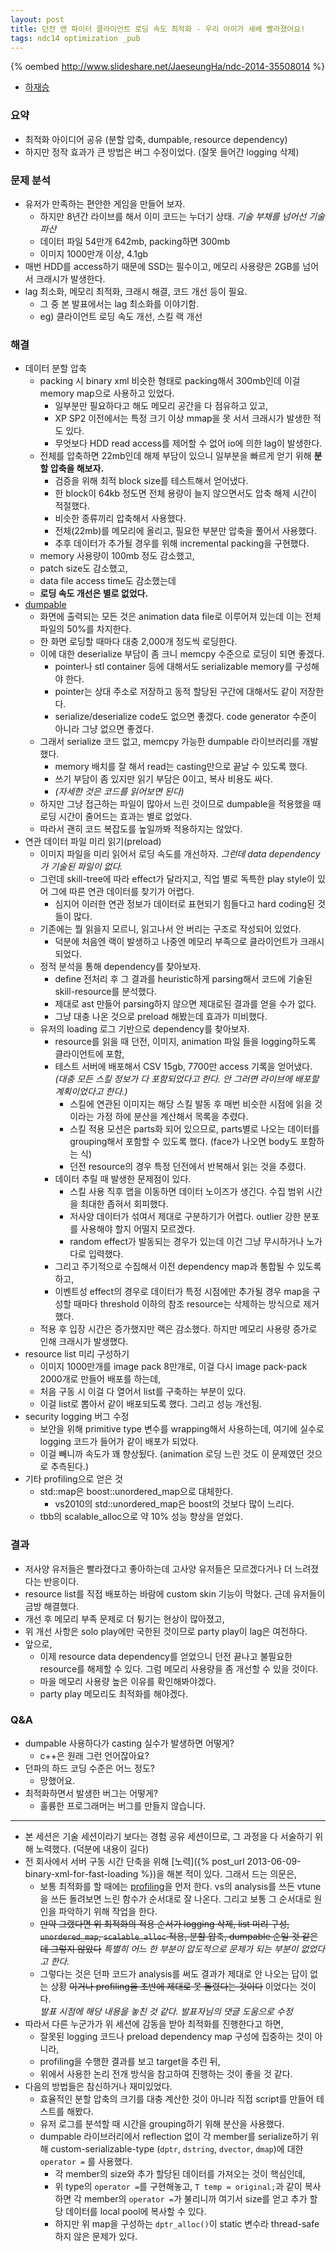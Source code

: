 ```yaml
---
layout: post
title: 던전 앤 파이터 클라이언트 로딩 속도 최적화 - 우리 아이가 세배 빨라졌어요!
tags: ndc14 optimization _pub
---
```


{% oembed http://www.slideshare.net/JaeseungHa/ndc-2014-35508014 %}

* [하재승](https://twitter.com/ipkn)

### 요약 ###

* 최적화 아이디어 공유 (분할 압축, dumpable, resource dependency)
* 하지만 정작 효과가 큰 방법은 버그 수정이었다. (잘못 들어간 logging 삭제)

### 문제 분석 ###

* 유저가 만족하는 편안한 게임을 만들어 보자.
	* 하지만 8년간 라이브를 해서 이미 코드는 누더기 상태. *기술 부채를 넘어선 기술 파산*
	* 데이터 파일 54만개 642mb, packing하면 300mb
	* 이미지 1000만개 이상, 4.1gb
* 매번 HDD를 access하기 때문에 SSD는 필수이고, 메모리 사용량은 2GB를 넘어서 크래시가 발생한다.
* lag 최소화, 메모리 최적화, 크래시 해결, 코드 개선 등이 필요.
	* 그 중 본 발표에서는 lag 최소화를 이야기함.
	* eg) 클라이언트 로딩 속도 개선, 스킬 랙 개선

### 해결 ###

* 데이터 분할 압축
	* packing 시 binary xml 비슷한 형태로 packing해서 300mb인데 이걸 memory map으로 사용하고 있었다.
		* 일부분만 필요하다고 해도 메모리 공간을 다 점유하고 있고,
		* XP SP2 이전에서는 특정 크기 이상 mmap을 못 서서 크래시가 발생한 적도 있다.
		* 무엇보다 HDD read access를 제어할 수 없어 io에 의한 lag이 발생한다.
	* 전체를 압축하면 22mb인데 해제 부담이 있으니 일부분을 빠르게 얻기 위해 **분할 압축을 해보자.**
		* 검증을 위해 최적 block size를 테스트해서 얻어냈다.
		* 한 block이 64kb 정도면 전체 용량이 늘지 않으면서도 압축 해제 시간이 적절했다.
		* 비슷한 종류끼리 압축해서 사용했다.
		* 전체(22mb)를 메모리에 올리고, 필요한 부분만 압축을 풀어서 사용했다.
		* 추후 데이터가 추가될 경우를 위해 incremental packing을 구현했다.
	* memory 사용량이 100mb 정도 감소했고,
	* patch size도 감소했고,
	* data file access time도 감소했는데
	* **로딩 속도 개선은 별로 없었다.**
* [dumpable](https://github.com/ipkn/dumpable)
	* 화면에 출력되는 모든 것은 animation data file로 이루어져 있는데 이는 전체 파일의 50%를 차지한다.
	* 한 화면 로딩할 때마다 대충 2,000개 정도씩 로딩한다.
	* 이에 대한 deserialize 부담이 좀 크니 memcpy 수준으로 로딩이 되면 좋겠다.
		* pointer나 stl container 등에 대해서도 serializable memory를 구성해야 한다.
		* pointer는 상대 주소로 저장하고 동적 할당된 구간에 대해서도 같이 저장한다.
		* serialize/deserialize code도 없으면 좋겠다. code generator 수준이 아니라 그냥 없으면 좋겠다.
	* 그래서 serialize 코드 없고, memcpy 가능한 dumpable 라이브러리를 개발했다.
		* memory 배치를 잘 해서 read는 casting만으로 끝날 수 있도록 했다.
		* 쓰기 부담이 좀 있지만 읽기 부담은 0이고, 복사 비용도 싸다.
		* *(자세한 것은 코드를 읽어보면 된다)*
	* 하지만 그냥 접근하는 파일이 많아서 느린 것이므로 dumpable을 적용했을 때 로딩 시간이 줄어드는 효과는 별로 없었다.
	*  따라서 괜히 코드 복잡도를 높일까봐 적용하지는 않았다.
* 연관 데이터 파일 미리 읽기(preload)
	* 이미지 파일을 미리 읽어서 로딩 속도를 개선하자. *그런데 data dependency가 기술된 파일이 없다.*
	* 그런데 skill-tree에 따라 effect가 달라지고, 직업 별로 독특한 play style이 있어 그에 따른 연관 데이터를 찾기가 어렵다.
		* 심지어 이러한 연관 정보가 데이터로 표현되기 힘들다고 hard coding된 것들이 많다.
	* 기존에는 뭘 읽을지 모르니, 읽고나서 안 버리는 구조로 작성되어 있었다.
		* 덕분에 처음엔 랙이 발생하고 나중엔 메모리 부족으로 클라이언트가 크래시되었다.
	* 정적 분석을 통해 dependency를 찾아보자.
		* define 전처리 후 그 결과를 heuristic하게 parsing해서 코드에 기술된 skill-resource를 분석했다.
		* 제대로 ast 만들어 parsing하지 않으면 제대로된 결과를 얻을 수가 없다.
		* 그냥 대충 나온 것으로 preload 해봤는데 효과가 미비했다.
	* 유저의 loading 로그 기반으로 dependency를 찾아보자.
		* resource를 읽을 때 던전, 이미지, animation 파일 들을 logging하도록 클라이언트에 포함,
		* 테스트 서버에 배포해서 CSV 15gb, 7700만 access 기록을 얻어냈다. *(대충 모든 스킬 정보가 다 포함되었다고 한다. 안 그러면 라이브에 배포할 계획이었다고 한다.)*
			* 스킬에 연관된 이미지는 해당 스킬 발동 후 매번 비슷한 시점에 읽을 것이라는 가정 하에 분산을 계산해서 목록을 추렸다.
			* 스킬 적용 모션은 parts화 되어 있으므로, parts별로 나오는 데이터를 grouping해서 포함할 수 있도록 했다. (face가 나오면 body도 포함하는 식)
			* 던전 resource의 경우 특정 던전에서 반복해서 읽는 것을 추렸다.
		* 데이터 추릴 때 발생한 문제점이 있다.
			* 스킬 사용 직후 맵을 이동하면 데이터 노이즈가 생긴다. 수집 범위 시간을 최대한 좁혀서 회피했다.
			* 저사양 데이터가 섞여서 제대로 구분하기가 어렵다. outlier 강한 분포를 사용해야 할지 어떨지 모르겠다.
			* random effect가 발동되는 경우가 있는데 이건 그냥 무시하거나 노가다로 입력했다.
		* 그리고 주기적으로 수집해서 이전 dependency map과 통합될 수 있도록 하고,
		* 이벤트성 effect의 경우로 데이터가 특정 시점에만 추가될 경우 map을 구성할 때마다 threshold 이하의 참조 resource는 삭제하는 방식으로 제거했다.
	* 적용 후 입장 시간은 증가했지만 랙은 감소했다. 하지만 메모리 사용량 증가로 인해 크래시가 발생했다.
* resource list 미리 구성하기
	* 이미지 1000만개를 image pack 8만개로, 이걸 다시 image pack-pack 2000개로 만들어 배포를 하는데,
	* 처음 구동 시 이걸 다 열어서 list를 구축하는 부분이 있다.
	* 이걸 list로 뽑아서 같이 배포되도록 했다. 그리고 성능 개선됨.
* security logging 버그 수정
	* 보안을 위해 primitive type 변수를 wrapping해서 사용하는데, 여기에 실수로 logging 코드가 들어가 같이 배포가 되었다.
	* 이걸 빼니까 속도가 꽤 향상됬다. (animation 로딩 느린 것도 이 문제였던 것으로 추측된다.)
* 기타 profiling으로 얻은 것
	* std::map은 boost::unordered_map으로 대체한다.
		* vs2010의 std::unordered_map은 boost의 것보다 많이 느리다.
	* tbb의 scalable_alloc으로 약 10% 성능 향상을 얻었다.

### 결과 ###

* 저사양 유저들은 빨라졌다고 좋아하는데 고사양 유저들은 모르겠다거나 더 느려졌다는 반응이다.
* resource list를 직접 배포하는 바람에 custom skin 기능이 막혔다. 근데 유저들이 금방 해결했다.
* 개선 후 메모리 부족 문제로 더 튕기는 현상이 많아졌고,
* 위 개선 사항은 solo play에만 국한된 것이므로 party play이 lag은 여전하다.
* 앞으로,
	* 이제 resource data dependency를 얻었으니 던전 끝나고 불필요한 resource를 해제할 수 있다. 그럼 메모리 사용량을 좀 개선할 수 있을 것이다.
	* 마을 메모리 사용량 높은 이유를 확인해봐야겠다.
	* party play 메모리도 최적화를 해야겠다.

### Q&amp;A ###

* dumpable 사용하다가 casting 실수가 발생하면 어떻게?
	* c++은 원래 그런 언어잖아요?
* 던파의 하드 코딩 수준은 어느 정도?
	* 망했어요.
* 최적화하면서 발생한 버그는 어떻게?
	* 훌륭한 프로그래머는 버그를 만들지 않습니다.

----------

* 본 세션은 기술 세션이라기 보다는 경험 공유 세션이므로, 그 과정을 다 서술하기 위해 노력했다. (덕분에 내용이 길다)
* 전 회사에서 서버 구동 시간 단축을 위해 [노력]({% post_url 2013-06-09-binary-xml-for-fast-loading %})을 해본 적이 있다. 그래서 드는 의문은,
	* 보통 최적화를 할 때에는 [profiling](http://en.wikipedia.org/wiki/Profiling_%28computer_programming%29)을 먼저 한다. vs의 analysis를 쓰든 vtune을 쓰든 돌려보면 느린 함수가 순서대로 잘 나온다. 그리고 보통 그 순서대로 원인을 파악하기 위해 작업을 한다.
	* ~~만약 그랬다면 위 최적화의 적용 순서가 logging 삭제, list 미리 구성, `unordered_map`, `scalable_alloc` 적용, 분할 압축, dumpable 순일 것 같은데 그렇지 않았다~~ *특별히 어느 한 부분이 압도적으로 문제가 되는 부분이 없었다고 한다.*
	* 그렇다는 것은 던파 코드가 analysis를 써도 결과가 제대로 안 나오는 답이 없는 상황 ~~이거나 profiling을 초반에 제대로 못 돌렸다는 것이다~~ 이었다는 것이다.  
	  *발표 시점에 해당 내용을 놓친 것 같다. 발표자님의 댓글 도움으로 수정*
* 따라서 다른 누군가가 위 세션에 감동을 받아 최적화를 진행한다고 하면,
	* 잘못된 logging 코드나 preload dependency map 구성에 집중하는 것이 아니라,
	* profiling을 수행한 결과를 보고 target을 추린 뒤,
	* 위에서 사용한 논리 전개 방식을 참고하여 진행하는 것이 좋을 것 같다.
* 다음의 방법들은 참신하거나 재미있었다.
	* 효율적인 분할 압축의 크기를 대충 계산한 것이 아니라 직접 script를 만들어 테스트를 해봤다.
	* 유저 로그를 분석할 때 시간을 grouping하기 위해 분산을 사용했다.
	* dumpable 라이브러리에서 reflection 없이 각 member를 serialize하기 위해 custom-serializable-type (`dptr`, `dstring`, `dvector`, `dmap`)에 대한 `operator =` 를 사용했다.
		* 각 member의 size와 추가 할당된 데이터를 가져오는 것이 핵심인데,
		* 위 type의 `operator =`를 구현해놓고, `T temp = original;`과 같이 복사하면 각 member의 `operator =`가 불리니까 여기서 size를 얻고 추가 할당 데이터를 local pool에 복사할 수 있다.
		* 하지만 위 map을 구성하는 `dptr_alloc()`이 static 변수라 thread-safe하지 않은 문제가 있다.